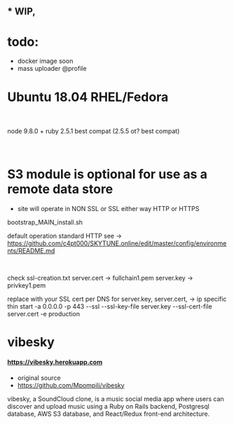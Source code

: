 

## * WIP,


# todo:

* docker image soon
* mass uploader @profile

# Ubuntu 18.04    RHEL/Fedora

<br>
<br>
node 9.8.0 + ruby 2.5.1 best compat  (2.5.5 ot? best compat)
<br>
<br>
<br>


# S3 module is optional for use as a remote data store


* site will operate in NON SSL or SSL either way HTTP or HTTPS


bootstrap_MAIN_install.sh

default operation standard HTTP
see -> https://github.com/c4pt000/SKYTUNE.online/edit/master/config/environments/README.md


<br>

check ssl-creation.txt
 server.cert -> fullchain1.pem                server.key -> privkey1.pem 

replace with your SSL cert per DNS            for server.key, server.cert,   -> ip specific
<br>
thin start -a 0.0.0.0 -p 443 --ssl --ssl-key-file server.key --ssl-cert-file server.cert -e production 












































# vibesky

#### https://vibesky.herokuapp.com


* original source
* https://github.com/Mpompili/vibesky

vibesky, a SoundCloud clone, is a music social media app where users can discover and upload music using a Ruby on Rails backend, Postgresql database, AWS S3 database, and React/Redux front-end architecture. 







